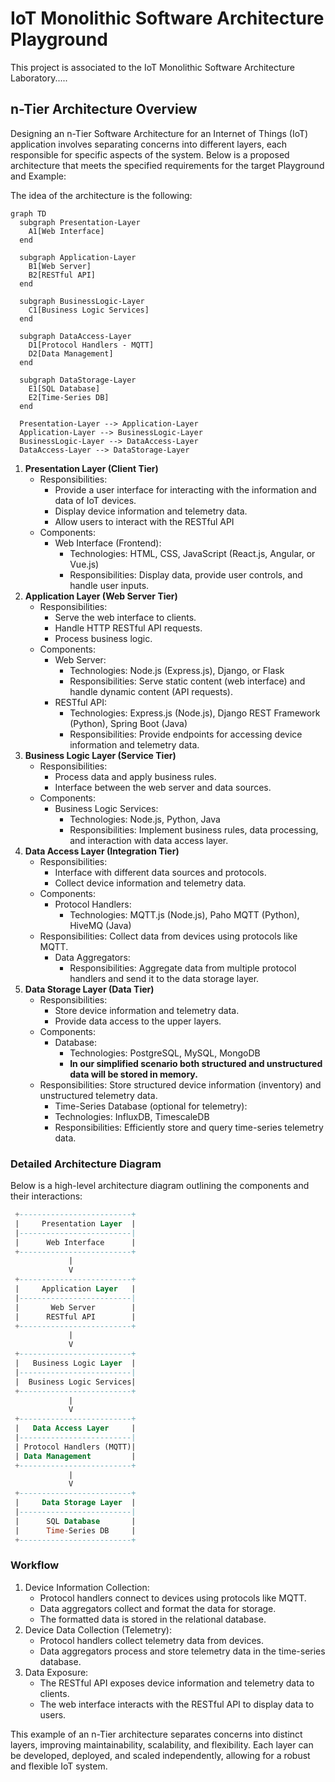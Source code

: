 # IoT Monolithic Software Architecture Playground

This project is associated to the IoT Monolithic Software Architecture Laboratory.....

## n-Tier Architecture Overview

Designing an n-Tier Software Architecture for an Internet of Things (IoT) 
application involves separating concerns into different layers, each responsible for specific aspects of the system. 
Below is a proposed architecture that meets the specified requirements for the target Playground and Example:

The idea of the architecture is the following: 

```mermaid
graph TD
  subgraph Presentation-Layer
    A1[Web Interface]
  end
  
  subgraph Application-Layer
    B1[Web Server]
    B2[RESTful API]
  end
  
  subgraph BusinessLogic-Layer
    C1[Business Logic Services]
  end
  
  subgraph DataAccess-Layer
    D1[Protocol Handlers - MQTT]
    D2[Data Management]
  end
  
  subgraph DataStorage-Layer
    E1[SQL Database]
    E2[Time-Series DB]
  end

  Presentation-Layer --> Application-Layer
  Application-Layer --> BusinessLogic-Layer
  BusinessLogic-Layer --> DataAccess-Layer
  DataAccess-Layer --> DataStorage-Layer
```

1. **Presentation Layer (Client Tier)**
    - Responsibilities:
      - Provide a user interface for interacting with the information and data of IoT devices. 
      - Display device information and telemetry data. 
      - Allow users to interact with the RESTful API
    - Components:
      - Web Interface (Frontend):
        - Technologies: HTML, CSS, JavaScript (React.js, Angular, or Vue.js)
        - Responsibilities: Display data, provide user controls, and handle user inputs.
2. **Application Layer (Web Server Tier)**
    - Responsibilities:
      - Serve the web interface to clients. 
      - Handle HTTP RESTful API requests.
      - Process business logic.
    - Components:
      - Web Server: 
        - Technologies: Node.js (Express.js), Django, or Flask
        - Responsibilities: Serve static content (web interface) and handle dynamic content (API requests).
      - RESTful API:
        - Technologies: Express.js (Node.js), Django REST Framework (Python), Spring Boot (Java)
        - Responsibilities: Provide endpoints for accessing device information and telemetry data.
3. **Business Logic Layer (Service Tier)**
    - Responsibilities:
      - Process data and apply business rules. 
      - Interface between the web server and data sources. 
    - Components:
      - Business Logic Services:
        - Technologies: Node.js, Python, Java 
        - Responsibilities: Implement business rules, data processing, and interaction with data access layer.
4. **Data Access Layer (Integration Tier)**
    - Responsibilities:
      - Interface with different data sources and protocols. 
      - Collect device information and telemetry data.
    - Components:
      - Protocol Handlers:
        - Technologies: MQTT.js (Node.js), Paho MQTT (Python), HiveMQ (Java)
    - Responsibilities: Collect data from devices using protocols like MQTT. 
      - Data Aggregators:
        - Responsibilities: Aggregate data from multiple protocol handlers and send it to the data storage layer.
5. **Data Storage Layer (Data Tier)**
   - Responsibilities:
     - Store device information and telemetry data.
     - Provide data access to the upper layers.
   - Components:
     - Database:
        - Technologies: PostgreSQL, MySQL, MongoDB
        - **In our simplified scenario both structured and unstructured data will be stored in memory.**
   - Responsibilities: Store structured device information (inventory) and unstructured telemetry data.
       - Time-Series Database (optional for telemetry):
       - Technologies: InfluxDB, TimescaleDB
       - Responsibilities: Efficiently store and query time-series telemetry data.

### Detailed Architecture Diagram

Below is a high-level architecture diagram outlining the components and their interactions:

```sql
 +-------------------------+
 |     Presentation Layer  |
 |-------------------------|
 |      Web Interface      |
 +-------------------------+
             |
             V
 +-------------------------+
 |     Application Layer   |
 |-------------------------|
 |       Web Server        |
 |      RESTful API        |
 +-------------------------+
             |
             V
 +-------------------------+
 |   Business Logic Layer  |
 |-------------------------|
 |  Business Logic Services|
 +-------------------------+
             |
             V
 +-------------------------+
 |   Data Access Layer     |
 |-------------------------|
 | Protocol Handlers (MQTT)|
 | Data Management         |
 +-------------------------+
             |
             V
 +-------------------------+
 |     Data Storage Layer  |
 |-------------------------|
 |      SQL Database       |
 |      Time-Series DB     |
 +-------------------------+
```

### Workflow

1. Device Information Collection:
   - Protocol handlers connect to devices using protocols like MQTT.
   - Data aggregators collect and format the data for storage.
   - The formatted data is stored in the relational database.
2. Device Data Collection (Telemetry):
   - Protocol handlers collect telemetry data from devices.
   - Data aggregators process and store telemetry data in the time-series database.
3. Data Exposure:
   - The RESTful API exposes device information and telemetry data to clients.
   - The web interface interacts with the RESTful API to display data to users.

This example of an n-Tier architecture separates concerns into distinct layers, improving maintainability, scalability, and flexibility. 
Each layer can be developed, deployed, and scaled independently, allowing for a robust and flexible IoT system.
